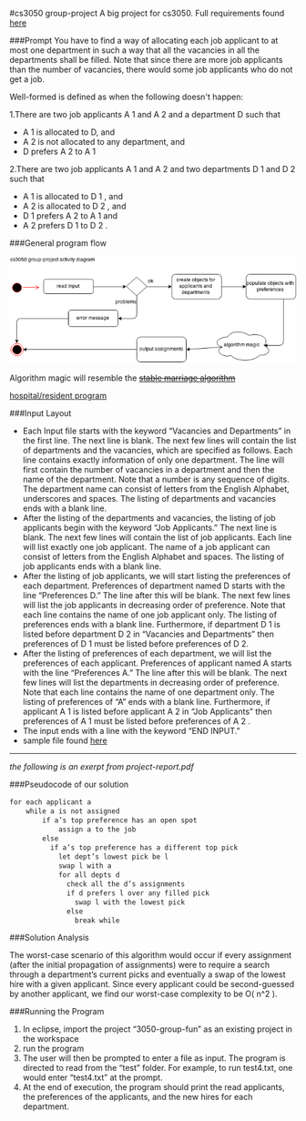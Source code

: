 #cs3050 group-project
A big project for cs3050. Full requirements found [here](https://github.com/PDirks/cs3050-fun-group-project/blob/master/requirements/guidelines.pdf)

###Prompt
You have to find a way of allocating each job applicant to at most one department in such a way that all the vacancies
in all the departments shall be filled. Note that since there are more job applicants than the number of vacancies, there would some job applicants who do not get a job.

Well-formed is defined as when the following doesn't happen:

1.There are two job applicants A 1 and A 2 and a department D such that
* A 1 is allocated to D, and
* A 2 is not allocated to any department, and
* D prefers A 2 to A 1

2.There are two job applicants A 1 and A 2 and two departments D 1 and D 2 such that
* A 1 is allocated to D 1 , and
* A 2 is allocated to D 2 , and
* D 1 prefers A 2 to A 1 and
* A 2 prefers D 1 to D 2 .

###General program flow

![](https://raw.githubusercontent.com/PDirks/cs3050-fun-group-project/master/requirements/3050-activity.png?token=AGaMKSTdS1-7rO7-sIHhfLKO72SaNaj9ks5VJqGcwA%3D%3D)

Algorithm magic will resemble the ~~[stable marriage algorithm](http://en.wikipedia.org/wiki/Stable_marriage_problem#Algorithm)~~ 

[hospital/resident program](http://www.nrmp.org/wp-content/uploads/2014/05/Run-A-Match.pdf)

###Input Layout
* Each Input file starts with the keyword “Vacancies and Departments” in the first line. The next line is blank.
The next few lines will contain the list of departments and the vacancies, which are specified as follows. Each
line contains exactly information of only one department. The line will first contain the number of vacancies in a
department and then the name of the department. Note that a number is any sequence of digits. The department
name can consist of letters from the English Alphabet, underscores and spaces.
The listing of departments and vacancies ends with a blank line.
* After the listing of the departments and vacancies, the listing of job applicants begin with the keyword “Job
Applicants.” The next line is blank.
The next few lines will contain the list of job applicants. Each line will list exactly one job applicant. The name of
a job applicant can consist of letters from the English Alphabet and spaces. The listing of job applicants ends with
a blank line.
* After the listing of job applicants, we will start listing the preferences of each department. Preferences of department
named D starts with the line “Preferences D.” The line after this will be blank.
The next few lines will list the job applicants in decreasing order of preference. Note that each line contains the
name of one job applicant only. The listing of preferences ends with a blank line.
Furthermore, if department D 1 is listed before department D 2 in “Vacancies and Departments” then preferences of
D 1 must be listed before preferences of D 2.
* After the listing of preferences of each department, we will list the preferences of each applicant. Preferences of
applicant named A starts with the line “Preferences A.” The line after this will be blank.
The next few lines will list the departments in decreasing order of preference. Note that each line contains the name
of one department only. The listing of preferences of “A” ends with a blank line.
Furthermore, if applicant A 1 is listed before applicant A 2 in “Job Applicants” then preferences of A 1 must be listed
before preferences of A 2 .
* The input ends with a line with the keyword “END INPUT.”
* sample file found [here](https://raw.githubusercontent.com/PDirks/cs3050-fun-group-project/master/requirements/test.txt?token=AGaMKe7HYRC7tKU8kFC3W7oavtjJO_PXks5VJqKWwA%3D%3D)

--- 

*the following is an exerpt from project-report.pdf*

###Pseudocode of our solution

```
for each applicant a
    while a is not assigned
        if a’s top preference has an open spot
            assign a to the job
        else
          if a’s top preference has a different top pick
            let dept’s lowest pick be l
            swap l with a
            for all depts d
              check all the d’s assignments
              if d prefers l over any filled pick
                swap l with the lowest pick
              else
                break while
```
###Solution Analysis
    
The worst-case scenario of this algorithm would occur if every assignment (after the initial propagation of assignments) were to require a search through a department’s current picks and eventually a swap of the lowest hire with a given applicant. Since every applicant could be second-guessed by another applicant, we find our worst-case complexity to be O( n^2 ).

###Running the Program

1. In eclipse, import the project “3050-group-fun” as an existing project in the workspace
2. run the program 
3. The user will then be prompted to enter a file as input. The program is directed to read from the “test” folder. For example, to run test4.txt, one would enter “test4.txt” at the prompt.
4. At the end of execution, the program should print the read applicants, the preferences of the applicants, and the new hires for each department.
